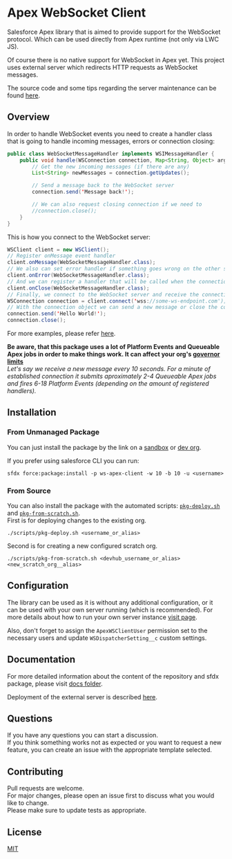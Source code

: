 # Apex WebSocket Client

[comment]: # 'TODO: Some badges here'

Salesforce Apex library that is aimed to provide support for the WebSocket protocol. Which can be used directly from Apex runtime (not only via LWC JS).

Of course there is no native support for WebSocket in Apex yet. This project uses external server which redirects HTTP requests as WebSocket messages.

The source code and some tips regarding the server maintenance can be found [here](src/ws-dispatcher).

## Overview

In order to handle WebSocket events you need to create a handler class that is going to handle incoming messages, errors or connection closing:

```java
public class WebSocketMessageHandler implements WSIMessageHandler {
    public void handle(WSConnection connection, Map<String, Object> args) {
        // Get the new incoming messages (if there are any)
        List<String> newMessages = connection.getUpdates();

        // Send a message back to the WebSocket server
        connection.send('Message back!');

        // We can also request closing connection if we need to
        //connection.close();
    }
}
```

This is how you connect to the WebSocket server:

```java
WSClient client = new WSClient();
// Register onMessage event handler
client.onMessage(WebSocketMessageHandler.class);
// We also can set error handler if something goes wrong on the other side
client.onError(WebSocketMessageHandler.class);
// And we can register a handler that will be called when the connection is closed
client.onClose(WebSocketMessageHandler.class);
// Finally, we connect to the WebSocket server and receive the connection object
WSConnection connection = client.connect('wss://some-ws-endpoint.com');
// With the connection object we can send a new message or close the connection
connection.send('Hello World!');
connection.close();
```

For more examples, please refer [here](docs/examples).

**Be aware, that this package uses a lot of Platform Events and Queueable Apex jobs in order to make things work. It can affect your org's [governor limits](https://developer.salesforce.com/docs/atlas.en-us.234.0.platform_events.meta/platform_events/platform_event_limits.htm)**  
_Let's say we receive a new message every 10 seconds. For a minute of established connection it submits aproximately 2-4 Queueable Apex jobs and fires 6-18 Platform Events (depending on the amount of registered handlers)._

## Installation

### From Unmanaged Package

You can just install the package by the link on a [sandbox](http://test.salesforce.com/packaging/installPackage.apexp?p0=04t5Y000001wLvEQAU) or [dev org](http://login.salesforce.com/packaging/installPackage.apexp?p0=04t5Y000001wLvEQAU).

If you prefer using salesforce CLI you can run:

```
sfdx force:package:install -p ws-apex-client -w 10 -b 10 -u <username>
```

### From Source

You can also install the package with the automated scripts: [`pkg-deploy.sh`](scripts/pkg-deploy.sh) and [`pkg-from-scratch.sh`](scripts/pkg-from-scratch.sh).  
First is for deploying changes to the existing org.

```
./scripts/pkg-deploy.sh <username_or_alias>
```

Second is for creating a new configured scratch org.

```
./scripts/pkg-from-scratch.sh <devhub_username_or_alias> <new_scratch_org__alias>
```

## Configuration

The library can be used as it is without any additional configuration, or it can be used with your own server running (which is recommended). For more details about how to run your own server instance [visit page](src/ws-dispatcher).

Also, don't forget to assign the `ApexWSClientUser` permission set to the necessary users and update `WSDispatcherSetting__c` custom settings.

[comment]: # 'TODO: Add link to the WSDispatcherSetting documentation'

## Documentation

For more detailed information about the content of the repository and sfdx package, please visit [docs folder](docs).

Deployment of the external server is described [here](src/ws-dispatcher).

## Questions

If you have any questions you can start a discussion.  
If you think something works not as expected or you want to request a new feature, you can create an issue with the appropriate template selected.

## Contributing

Pull requests are welcome.  
For major changes, please open an issue first to discuss what you would like to change.  
Please make sure to update tests as appropriate.

## License

[MIT](LICENSE)
